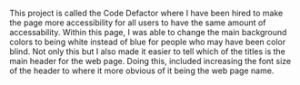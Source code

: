 This project is called the Code Defactor where I have been hired to make the page more accessibility for all users to have the same amount of accessability. Within this page, I was able to change the main background colors to being white instead of blue for people who may have been color blind. Not only this but I also made it easier to tell which of the titles is the main header for the web page. Doing this, included increasing the font size of the header to where it more obvious of it being the web page name. 
